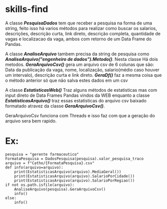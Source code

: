 # skills-find
 
 A classe ***PesquisaDados*** tem que receber a pesquisa na forma de uma string, feito isso há varios métodos para realizar como buscar os salarios, descrições, descrição curta, link direto, descrição completa, quantidade de vagas e localizacao da vaga, ambos com retorno de um Data Frame do Pandas.

 A classe ***AnaliseArquivo*** tambem precisa da string de pesquisa como ***AnalisaArquivo("engenheiro de dados").Metodo()***. Nesta classe Há dois metodos. ***GeraArquivoCsv()*** gera um arquivo csv de 6 colunas que são: Data da publicação da vaga, nome, localização, salario(médio caso houver um intervalo), descrição curta e link direto. ***GeraDf()*** faz a mesma coisa que o método anterior só que não salva estes dados em um csv

 A classe ***EstatisticasWeb()*** Traz alguns métodos de estatisticas mas com input direto de Data Frames Pandas vindos da WEB enquanto a classe ***EstatisticasArquivo()*** traz essas estatisticas do arquivo csv baixado formatado atravez da classe ***GeraArquivoCsv()***.
 
 GeraArquivoCsv funciona com Threads e isso faz com que a geração do arquivo sera bem rapido.

# Ex:
```
pesquisa = "gerente farmaceutico"
FormataPesquisa = DadosPesquisa(pesquisa).valor_pesquisa_traco
arquivo = f"Catho/{FormataPesquisa}.csv"
def info(arquivo=arquivo):
    print(EstatisticasArquivo(arquivo).MediaGeral())
    print(EstatisticasArquivo(arquivo).SalarioPorCidade())
    print(EstatisticasArquivo(arquivo).SalarioPorRegiao())
if not os.path.isfile(arquivo):
    AnaliseArquivo(pesquisa).GeraArquivoCsv()
    info()
else:
    info()
```
